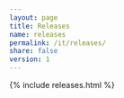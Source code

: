 ```yaml
---
layout: page
title: Releases
name: releases
permalink: /it/releases/
share: false
version: 1
---
```


{% include releases.html %}
